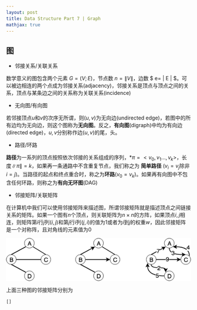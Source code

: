 ```yaml
---
layout: post
title: Data Structure Part 7 | Graph
mathjax: true
---
```


## 图

- 邻接关系/关联关系

数学意义的图包含两个元素 $G=(V;E)$，节点数 $n = \| V \|$，边数 $ e= \| E \| $。可以被边相连的两个点成为邻接关系(adjacency)，邻接关系是顶点与顶点之间的关系，顶点与某条边之间的关系称为关联关系(incidence)

- 无向图/有向图

若邻接顶点$u$和$v$的次序无所谓，则$(u,v)$为无向边(undirected edge)，若图中的所有边均为无向边，则这个图称为**无向图**。反之，**有向图**(digraph)中均为有向边(directed edge)，$u,v$分别称作边$(u,v)$的尾，头。

- 路径/环路

**路径**为一系列的顶点按照依次邻接的关系组成的序列，*$\pi = <v_0,v_1...,v_k>$，长度$\|\pi\|=k$，如果再一条通路中不含重复节点，我们称之为 **简单路径** ($v_i = v_j$除非$i=j$)。当路径的起点和终点重合时，称之为**环路**($v_0=v_k$)。如果再有向图中不包含任何环路，则称之为**有向无环图**(DAG)

- 邻接矩阵/关联矩阵

在计算机中我们可以使用邻接矩阵来描述图，所谓邻接矩阵就是描述顶点之间链接关系的矩阵。如果一个图有$n$个顶点，则关联矩阵为$n \times n$的方阵，如果顶点$i,j$相连，则矩阵第$i$行$j$列$(i,j)$和第$j$行$i$列$(j,i)$的值为$1$或者为$i$到$j$的权重$w$，因此邻接矩阵是一个对称阵，且对角线的元素值为0

<img src="/assets/images/2008/08/graph-1.png" style="margin-left:auto; margin-right:auto;display:block">

上面三种图的邻接矩阵分别为

```
[]



```